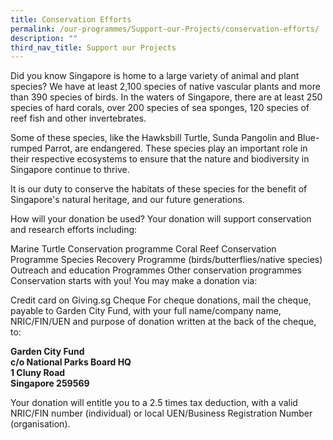 ```yaml
---
title: Conservation Efforts
permalink: /our-programmes/Support-our-Projects/conservation-efforts/
description: ""
third_nav_title: Support our Projects
---
```

Did you know Singapore is home to a large variety of animal and plant species? We have at least 2,100 species of native vascular plants and more than 390 species of birds. In the waters of Singapore, there are at least 250 species of hard corals, over 200 species of sea sponges, 120 species of reef fish and other invertebrates.

Some of these species, like the Hawksbill Turtle, Sunda Pangolin and Blue-rumped Parrot, are endangered. These species play an important role in their respective ecosystems to ensure that the nature and biodiversity in Singapore continue to thrive. 

It is our duty to conserve the habitats of these species for the benefit of Singapore's natural heritage, and our future generations.

How will your donation be used?
Your donation will support conservation and research efforts including:

Marine Turtle Conservation programme
Coral Reef Conservation Programme
Species Recovery Programme (birds/butterflies/native species)
Outreach and education Programmes
Other conservation programmes
Conservation starts with you!
You may make a donation via:

Credit card on Giving.sg
Cheque
For cheque donations, mail the cheque, payable to Garden City Fund, with your full name/company name, NRIC/FIN/UEN and purpose of donation written at the back of the cheque, to:

**Garden City Fund<br>
c/o National Parks Board HQ<br>
1 Cluny Road<br>
Singapore 259569**

Your donation will entitle you to a 2.5 times tax deduction, with a valid NRIC/FIN number (individual) or local UEN/Business Registration Number (organisation).